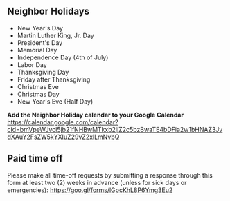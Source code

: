 <!-- TITLE: Time Off -->
<!-- SUBTITLE: Holidays and PTO -->

## Neighbor Holidays
* New Year's Day
* Martin Luther King, Jr. Day
* President's Day
* Memorial Day
* Independence Day (4th of July)
* Labor Day
* Thanksgiving Day
* Friday after Thanksgiving
* Christmas Eve
* Christmas Day
* New Year's Eve (Half Day)

**Add the Neighbor Holiday calendar to your Google Calendar**
https://calendar.google.com/calendar?cid=bmVpeWJvci5jb21fNHBwMTkxb2ljZ2c5bzBwaTE4bDFia2w1bHNAZ3JvdXAuY2FsZW5kYXIuZ29vZ2xlLmNvbQ

## Paid time off
Please make all time-off requests by submitting a response through this form at least two (2) weeks in advance (unless for sick days or emergencies): https://goo.gl/forms/lGpcKhL8P6Ymg3Eu2

